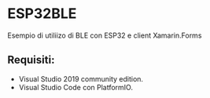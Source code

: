 # ESP32BLE
Esempio di utiliizo di BLE con ESP32 e client Xamarin.Forms

## Requisiti:
- Visual Studio 2019 community edition.
- Visual Studio Code con PlatformIO. 
